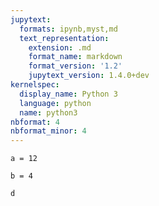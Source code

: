 ```yaml
---
jupytext:
  formats: ipynb,myst,md
  text_representation:
    extension: .md
    format_name: markdown
    format_version: '1.2'
    jupytext_version: 1.4.0+dev
kernelspec:
  display_name: Python 3
  language: python
  name: python3
nbformat: 4
nbformat_minor: 4
---
```


```{code-cell} ipython3
a = 12
```

```{code-cell} ipython3
b = 4
```

```{code-cell} ipython3
d
```

```{code-cell} ipython3

```
